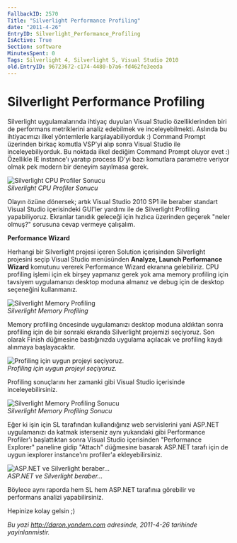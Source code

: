 ```yaml
---
FallbackID: 2570
Title: "Silverlight Performance Profiling"
date: "2011-4-26"
EntryID: Silverlight_Performance_Profiling
IsActive: True
Section: software
MinutesSpent: 0
Tags: Silverlight 4, Silverlight 5, Visual Studio 2010
old.EntryID: 96723672-c174-4480-b7a6-fd462fe3eeda
---
```

# Silverlight Performance Profiling
Silverlight uygulamalarında ihtiyaç duyulan Visual Studio
özelliklerinden biri de performans metriklerini analiz edebilmek ve
inceleyebilmekti. Aslında bu ihtiyacımızı ilkel yöntemlerle
karşılayabiliyorduk :) Command Prompt üzerinden birkaç komutla VSP'yi
alıp sonra Visual Studio ile inceleyebiliyorduk. Bu noktada ilkel
dediğim Command Prompt oluyor evet :) Özellikle IE instance'ı yaratıp
process ID'yi bazı komutlara parametre veriyor olmak pek modern bir
deneyim sayılmasa gerek.

![Silverlight CPU Profiler
Sonucu](media/Silverlight_Performance_Profiling/26042011_1.png)\
*Silverlight CPU Profiler Sonucu*

Olayın özüne dönersek; artık Visual Studio 2010 SP1 ile beraber standart
Visual Studio içerisindeki GUI'ler yardımı ile de Silverlight Profiling
yapabiliyoruz. Ekranlar tanıdık geleceği için hızlıca üzerinden geçerek
"neler olmuş?" sorusuna cevap vermeye çalışalım.

**Performance Wizard**

Herhangi bir Silverlight projesi içeren Solution içerisinden Silverlight
projesini seçip Visual Studio menüsünden **Analyze, Launch Performance
Wizard** komutunu vererek Performance Wizard ekranına gelebiliriz. CPU
profiling işlemi için ek birşey yapmanız gerek yok ama memory profiling
için tavsiyem uygulamanızı desktop moduna almanız ve debug için de
desktop seçeneğini kullanmanız.

![Silverlight Memory
Profiling](media/Silverlight_Performance_Profiling/26042011_2.png)\
*Silverlight Memory Profiling*

Memory profiling öncesinde uygulamanızı desktop moduna aldıktan sonra
profiling için de bir sonraki ekranda Silverlight projemizi seçiyoruz.
Son olarak Finish düğmesine bastığınızda uygulama açılacak ve profiling
kaydı alınmaya başlayacaktır.

![Profiling için uygun projeyi
seçiyoruz.](media/Silverlight_Performance_Profiling/26042011_3.png)\
*Profiling için uygun projeyi seçiyoruz.*

Profiling sonuçlarını her zamanki gibi Visual Studio içerisinde
inceleyebilirsiniz.

![Silverlight Memory Profiling
Sonucu](media/Silverlight_Performance_Profiling/26042011_4.png)\
*Silverlight Memory Profiling Sonucu*

Eğer ki işin için SL tarafından kullandığınız web servislerini yani
ASP.NET uygulamanızı da katmak isterseniz aynı yukarıdaki gibi
Performance Profiler'ı başlattıktan sonra Visual Studio içerisinden
"Performance Explorer" paneline gidip "Attach" düğmesine basarak ASP.NET
tarafı için de uygun iexplorer instance'ını profiler'a ekleyebilirsiniz.

![ASP.NET ve Silverlight
beraber...](media/Silverlight_Performance_Profiling/26042011_5.png)\
*ASP.NET ve Silverlight beraber...*

Böylece aynı raporda hem SL hem ASP.NET tarafınıa görebilir ve
performans analizi yapabilirsiniz.

Hepinize kolay gelsin ;)



*Bu yazi http://daron.yondem.com adresinde, 2011-4-26 tarihinde yayinlanmistir.*
